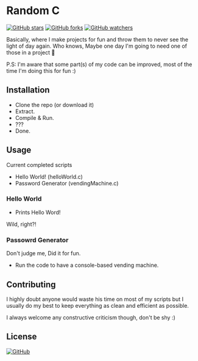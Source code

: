 # Random C
[![GitHub stars](https://img.shields.io/github/stars/SirAnxiousALot/RandomC?style=for-the-badge)](#)
[![GitHub forks](https://img.shields.io/github/forks/SirAnxiousALot/RandomC?style=for-the-badge)](#)
[![GitHub watchers](https://img.shields.io/github/watchers/SirAnxiousALot/RandomC?style=for-the-badge)](#)

Basically, where I make projects for fun and throw them to never see the light of day again.
Who knows, Maybe one day I'm going to need one of those in a project :shrug:

P.S: I'm aware that some part(s) of my code can be improved, most of the time I'm doing this for fun :)

## Installation
- Clone the repo (or download it)
- Extract.
- Compile & Run.
- ???
- Done.

## Usage
Current completed scripts
- Hello World! (helloWorld.c)
- Password Generator (vendingMachine.c)

### Hello World ###
- Prints Hello Word!

Wild, right?!

### Passowrd Generator ###
Don't judge me, Did it for fun.
- Run the code to have a console-based vending machine.


## Contributing
I highly doubt anyone would waste his time on most of my scripts but I usually do my best to keep everything as clean and efficient as possible.

I always welcome any constructive criticism though, don't be shy :)

## License
[![GitHub](https://img.shields.io/github/license/SirAnxiousALot/RandomDart?style=for-the-badge)](https://github.com/SirAnxiousALot/RandomC/blob/master/LICENSE.md)